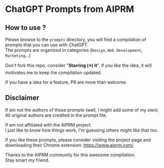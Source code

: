 # ChatGPT Prompts from AIPRM

## How to use ?

Please browse to the `prompts` directory, you will find a compilation of prompts that you can use with ChatGPT.  
The prompts are organized in categories (`Design`, `Web Development`, `Marketing`...)

Don't fork this repo, consider "**Starring (⭐️) it**", if you like the idea, it will motivates me to keep the compilation updated.

If you have a idea for a feature, PR are more than welcome.

## Disclaimer

If am not the authors of those prompts (well, I might add some of my own).  
All original authors are credited in the prompt file.

If am not affiliated with the AIPRM project.  
I just like to know how things work, I'm guessing others might like that too.  

If you like these prompts, please consider visiting the project page and downloading their Chrome extension:
https://www.aiprm.com/

Thanks to the AIPRM community for this awesome compilation.  
Stay smart my friend.
